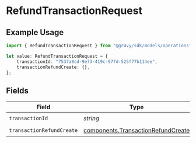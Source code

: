 # RefundTransactionRequest

## Example Usage

```typescript
import { RefundTransactionRequest } from "@gr4vy/sdk/models/operations";

let value: RefundTransactionRequest = {
    transactionId: "7537a8cd-9e73-419c-977d-525f77b114ee",
    transactionRefundCreate: {},
};
```

## Fields

| Field                                                                                    | Type                                                                                     | Required                                                                                 | Description                                                                              |
| ---------------------------------------------------------------------------------------- | ---------------------------------------------------------------------------------------- | ---------------------------------------------------------------------------------------- | ---------------------------------------------------------------------------------------- |
| `transactionId`                                                                          | *string*                                                                                 | :heavy_check_mark:                                                                       | N/A                                                                                      |
| `transactionRefundCreate`                                                                | [components.TransactionRefundCreate](../../models/components/transactionrefundcreate.md) | :heavy_check_mark:                                                                       | N/A                                                                                      |
